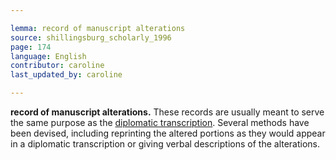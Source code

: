 ```yaml
---

lemma: record of manuscript alterations
source: shillingsburg_scholarly_1996
page: 174
language: English
contributor: caroline
last_updated_by: caroline

---
```


**record of manuscript alterations.** These records are usually meant to serve the same purpose as the [diplomatic transcription](transcriptionDiplomatic.html). Several methods have been devised, including reprinting the altered portions as they would appear in a diplomatic transcription or giving verbal descriptions of the alterations.
